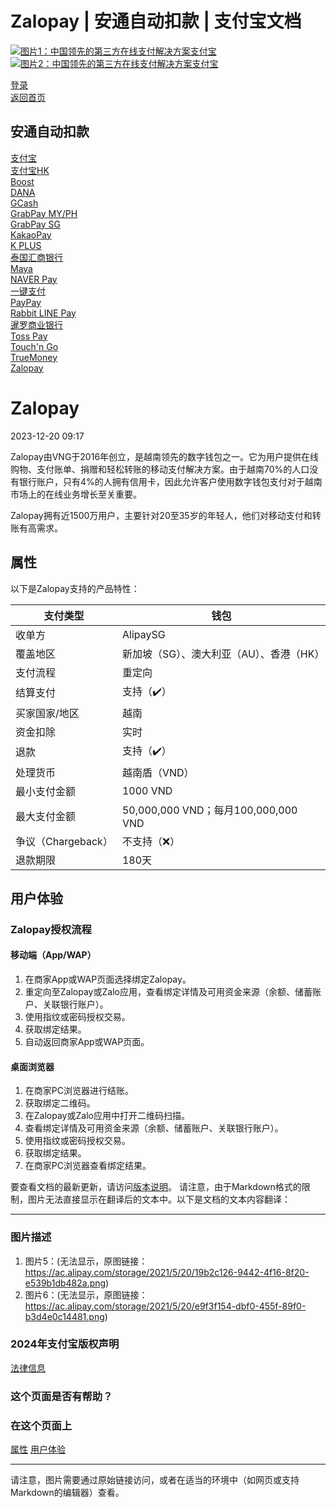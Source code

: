 Zalopay | 安通自动扣款 | 支付宝文档
===============

[![图片1：中国领先的第三方在线支付解决方案支付宝](https://ac.alipay.com/storage/2024/3/26/d66c43c0-440d-4c97-9976-f2028a2c8c5e.svg)![图片2：中国领先的第三方在线支付解决方案支付宝](https://ac.alipay.com/storage/2024/3/26/a48bd336-aea0-4f16-bf83-616eacbb4434.svg)](/docs/)

[登录](https://global.alipay.com/ilogin/account_login.htm?goto=https%3A%2F%2Fglobal.alipay.com%2Fdocs%2Fac%2Fantomad%2Fzalopay)  
[返回首页](../../)

安通自动扣款
------------

[支付宝](/docs/ac/antomad/alipay)  
[支付宝HK](/docs/ac/antomad/alipayhk)  
[Boost](/docs/ac/antomad/boost)  
[DANA](/docs/ac/antomad/dana)  
[GCash](/docs/ac/antomad/gcash)  
[GrabPay MY/PH](/docs/ac/antomad/grabpay_myph)  
[GrabPay SG](/docs/ac/antomad/grabpay_sg)  
[KakaoPay](/docs/ac/antomad/kakaopay)  
[K PLUS](/docs/ac/antomad/kplus)  
[泰国汇商银行](/docs/ac/antomad/ktb)  
[Maya](/docs/ac/antomad/maya)  
[NAVER Pay](/docs/ac/antomad/naverpay)  
[一键支付](/docs/ac/antomad/one_click)  
[PayPay](/docs/ac/antomad/paypay)  
[Rabbit LINE Pay](/docs/ac/antomad/rabbitlinepay)  
[暹罗商业银行](/docs/ac/antomad/scb)  
[Toss Pay](/docs/ac/antomad/toss_pay_autodebit)  
[Touch'n Go](/docs/ac/antomad/touchngo)  
[TrueMoney](/docs/ac/antomad/truemoney)  
[Zalopay](/docs/ac/antomad/zalopay)  

Zalopay
=======

2023-12-20 09:17

Zalopay由VNG于2016年创立，是越南领先的数字钱包之一。它为用户提供在线购物、支付账单、捐赠和轻松转账的移动支付解决方案。由于越南70%的人口没有银行账户，只有4%的人拥有信用卡，因此允许客户使用数字钱包支付对于越南市场上的在线业务增长至关重要。

Zalopay拥有近1500万用户，主要针对20至35岁的年轻人，他们对移动支付和转账有高需求。  

属性
----------
以下是Zalopay支持的产品特性：

| 支付类型 | 钱包 |
| --- | --- |
| 收单方 | AlipaySG |
| 覆盖地区 | 新加坡（SG）、澳大利亚（AU）、香港（HK） |
| 支付流程 | 重定向 |
| 结算支付 | 支持（✔️） |
| 买家国家/地区 | 越南 |
| 资金扣除 | 实时 |
| 退款 | 支持（✔️） |
| 处理货币 | 越南盾（VND） |
| 最小支付金额 | 1000 VND |
| 最大支付金额 | 50,000,000 VND；每月100,000,000 VND |
| 争议（Chargeback） | 不支持（❌） |
| 退款期限 | 180天 |

用户体验
--------------

### Zalopay授权流程

#### 移动端（App/WAP）

1. 在商家App或WAP页面选择绑定Zalopay。
2. 重定向至Zalopay或Zalo应用，查看绑定详情及可用资金来源（余额、储蓄账户、关联银行账户）。
3. 使用指纹或密码授权交易。
4. 获取绑定结果。
5. 自动返回商家App或WAP页面。

#### 桌面浏览器

1. 在商家PC浏览器进行结账。
2. 获取绑定二维码。
3. 在Zalopay或Zalo应用中打开二维码扫描。
4. 查看绑定详情及可用资金来源（余额、储蓄账户、关联银行账户）。
5. 使用指纹或密码授权交易。
6. 获取绑定结果。
7. 在商家PC浏览器查看绑定结果。

要查看文档的最新更新，请访问[版本说明](https://global.alipay.com/docs/releasenotes)。
请注意，由于Markdown格式的限制，图片无法直接显示在翻译后的文本中。以下是文档的文本内容翻译：

---

### 图片描述
1. 图片5：(无法显示，原图链接：https://ac.alipay.com/storage/2021/5/20/19b2c126-9442-4f16-8f20-e539b1db482a.png)
2. 图片6：(无法显示，原图链接：https://ac.alipay.com/storage/2021/5/20/e9f3f154-dbf0-455f-89f0-b3d4e0c14481.png)

### 2024年支付宝版权声明
[法律信息](https://global.alipay.com/docs/ac/platform/membership)

### 这个页面是否有帮助？

### 在这个页面上
[属性](#h488j "属性")
[用户体验](#VhS7X "用户体验")

---

请注意，图片需要通过原始链接访问，或者在适当的环境中（如网页或支持Markdown的编辑器）查看。